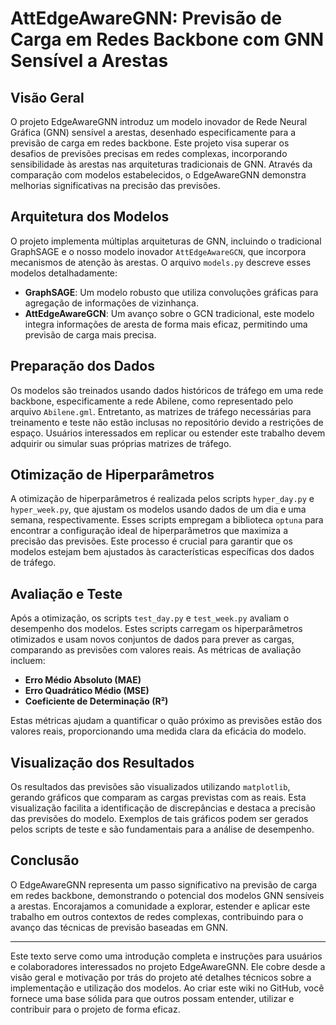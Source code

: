 # AttEdgeAwareGNN: Previsão de Carga em Redes Backbone com GNN Sensível a Arestas

## Visão Geral
O projeto EdgeAwareGNN introduz um modelo inovador de Rede Neural Gráfica (GNN) sensível a arestas, desenhado especificamente para a previsão de carga em redes backbone. Este projeto visa superar os desafios de previsões precisas em redes complexas, incorporando sensibilidade às arestas nas arquiteturas tradicionais de GNN. Através da comparação com modelos estabelecidos, o EdgeAwareGNN demonstra melhorias significativas na precisão das previsões.

## Arquitetura dos Modelos
O projeto implementa múltiplas arquiteturas de GNN, incluindo o tradicional GraphSAGE e o nosso modelo inovador `AttEdgeAwareGCN`, que incorpora mecanismos de atenção às arestas. O arquivo `models.py` descreve esses modelos detalhadamente:

- **GraphSAGE**: Um modelo robusto que utiliza convoluções gráficas para agregação de informações de vizinhança.
- **AttEdgeAwareGCN**: Um avanço sobre o GCN tradicional, este modelo integra informações de aresta de forma mais eficaz, permitindo uma previsão de carga mais precisa.

## Preparação dos Dados
Os modelos são treinados usando dados históricos de tráfego em uma rede backbone, especificamente a rede Abilene, como representado pelo arquivo `Abilene.gml`. Entretanto, as matrizes de tráfego necessárias para treinamento e teste não estão inclusas no repositório devido a restrições de espaço. Usuários interessados em replicar ou estender este trabalho devem adquirir ou simular suas próprias matrizes de tráfego.

## Otimização de Hiperparâmetros
A otimização de hiperparâmetros é realizada pelos scripts `hyper_day.py` e `hyper_week.py`, que ajustam os modelos usando dados de um dia e uma semana, respectivamente. Esses scripts empregam a biblioteca `optuna` para encontrar a configuração ideal de hiperparâmetros que maximiza a precisão das previsões. Este processo é crucial para garantir que os modelos estejam bem ajustados às características específicas dos dados de tráfego.

## Avaliação e Teste
Após a otimização, os scripts `test_day.py` e `test_week.py` avaliam o desempenho dos modelos. Estes scripts carregam os hiperparâmetros otimizados e usam novos conjuntos de dados para prever as cargas, comparando as previsões com valores reais. As métricas de avaliação incluem:

- **Erro Médio Absoluto (MAE)**
- **Erro Quadrático Médio (MSE)**
- **Coeficiente de Determinação (R²)**

Estas métricas ajudam a quantificar o quão próximo as previsões estão dos valores reais, proporcionando uma medida clara da eficácia do modelo.

## Visualização dos Resultados
Os resultados das previsões são visualizados utilizando `matplotlib`, gerando gráficos que comparam as cargas previstas com as reais. Esta visualização facilita a identificação de discrepâncias e destaca a precisão das previsões do modelo. Exemplos de tais gráficos podem ser gerados pelos scripts de teste e são fundamentais para a análise de desempenho.

## Conclusão
O EdgeAwareGNN representa um passo significativo na previsão de carga em redes backbone, demonstrando o potencial dos modelos GNN sensíveis a arestas. Encorajamos a comunidade a explorar, estender e aplicar este trabalho em outros contextos de redes complexas, contribuindo para o avanço das técnicas de previsão baseadas em GNN.

---

Este texto serve como uma introdução completa e instruções para usuários e colaboradores interessados no projeto EdgeAwareGNN. Ele cobre desde a visão geral e motivação por trás do projeto até detalhes técnicos sobre a implementação e utilização dos modelos. Ao criar este wiki no GitHub, você fornece uma base sólida para que outros possam entender, utilizar e contribuir para o projeto de forma eficaz.
